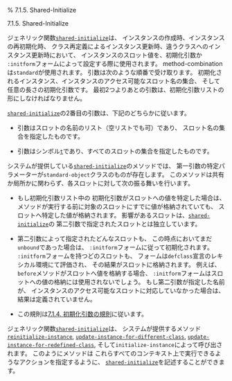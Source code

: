 % 7.1.5. Shared-Initialize

7.1.5. Shared-Initialize


ジェネリック関数[`shared-initialize`](7.7.shared-initialize.html)は、
インスタンスの作成時、インスタンスの再初期化時、
クラス再定義によるインスタンス更新時、違うクラスへのインスタンス更新時において、
インスタンスのスロット値を、初期化引数か
`:initform`フォームによって設定する際に使用されます。
method-combinationは`standard`が使用されます。
引数は次のような順番で受け取ります。
初期化されるインスタンス、インスタンスのアクセス可能なスロット名の集合、
そして任意の長さの初期化引数です。
最初2つよりあとの引数は、初期化引数リストの形にしなければなりません。

[`shared-initialize`](7.7.shared-initialize.html)の2番目の引数は、下記のどちらかに従います。

- 引数はスロットの名前のリスト（空リストでも可）であり、
スロット名の集合を指定したものです。

- 引数はシンボル[`t`](4.4.t.html)であり、すべてのスロットの集合を指定したものです。

システムが提供している[`shared-initialize`](7.7.shared-initialize.html)のメソッドでは、
第一引数の特定パラメーターが`standard-object`クラスのものが存在します。
このメソッドは共有か局所かに関わらず、各スロットに対して次の振る舞いを行います。

- もし初期化引数リスト中の
初期化引数がスロットへの値を特定した場合は、
メソッドが実行する前に対象のスロットにすでに値が格納されていても、
スロットへ特定した値が格納されます。
影響があるスロットは、[`shared-initialize`](7.7.shared-initialize.html)の
第二引数で指定されたスロットとは独立しています。

- 第二引数によって指定されたどんなスロットも、
この時点においてまだ`unbound`であった場合は、
`:initform`フォームに従って初期化されます。
`:initform`フォームを持つどのスロットも、
フォームは`defclass`宣言のレキシカル環境にて評価され、
その結果がスロットに格納されます。
例えば、`before`メソッドがスロットへ値を格納する場合、
`:initform`フォームはスロットへの値の格納には使用されないでしょう。
もし第二引数が指定した名前が、
インスタンスのアクセス可能なスロットに対応していなかった場合は、
結果は定義されていません。

- この規則は[7.1.4. 初期化引数の規則](7.1.4.html)に従います。

ジェネリック関数[`shared-initialize`](7.7.shared-initialize.html)は、
システムが提供するメソッド[`reinitialize-instance`](7.7.reinitialize-instance.html),
[`update-instance-for-different-class`](7.7.update-instance-for-different-class.html),
[`update-instance-for-redefined-class`](7.7.update-instance-for-redefined-class.html),
そして`initialize-instance`によって呼び出されます。
このようにメソッドは
これらすべてのコンテキスト上で実行できるようなアクションを指定するように、
[`shared-initialize`](7.7.shared-initialize.html)を記述することができます。

